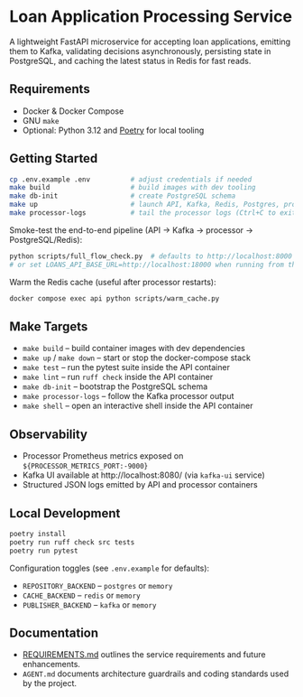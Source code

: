 # Loan Application Processing Service

A lightweight FastAPI microservice for accepting loan applications, emitting them to Kafka, validating decisions asynchronously, persisting state in PostgreSQL, and caching the latest status in Redis for fast reads.

## Requirements

- Docker & Docker Compose
- GNU `make`
- Optional: Python 3.12 and [Poetry](https://python-poetry.org/) for local tooling

## Getting Started

```bash
cp .env.example .env          # adjust credentials if needed
make build                    # build images with dev tooling
make db-init                  # create PostgreSQL schema
make up                       # launch API, Kafka, Redis, Postgres, processor
make processor-logs           # tail the processor logs (Ctrl+C to exit)
```

Smoke-test the end-to-end pipeline (API → Kafka → processor → PostgreSQL/Redis):

```bash
python scripts/full_flow_check.py  # defaults to http://localhost:8000
# or set LOANS_API_BASE_URL=http://localhost:18000 when running from the host
```

Warm the Redis cache (useful after processor restarts):

```bash
docker compose exec api python scripts/warm_cache.py
```

## Make Targets

- `make build` – build container images with dev dependencies
- `make up` / `make down` – start or stop the docker-compose stack
- `make test` – run the pytest suite inside the API container
- `make lint` – run `ruff check` inside the API container
- `make db-init` – bootstrap the PostgreSQL schema
- `make processor-logs` – follow the Kafka processor output
- `make shell` – open an interactive shell inside the API container

## Observability

- Processor Prometheus metrics exposed on `${PROCESSOR_METRICS_PORT:-9000}`
- Kafka UI available at http://localhost:8080/ (via `kafka-ui` service)
- Structured JSON logs emitted by API and processor containers

## Local Development

```bash
poetry install
poetry run ruff check src tests
poetry run pytest
```

Configuration toggles (see `.env.example` for defaults):

- `REPOSITORY_BACKEND` – `postgres` or `memory`
- `CACHE_BACKEND` – `redis` or `memory`
- `PUBLISHER_BACKEND` – `kafka` or `memory`

## Documentation

- [REQUIREMENTS.md](REQUIREMENTS.md) outlines the service requirements and future enhancements.
- `AGENT.md` documents architecture guardrails and coding standards used by the project.
